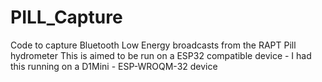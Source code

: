 # PILL_Capture
 Code to capture Bluetooth Low Energy broadcasts from the RAPT Pill hydrometer
 This is aimed to be run on a ESP32 compatible device - I had this running on a D1Mini - ESP-WROQM-32 device
